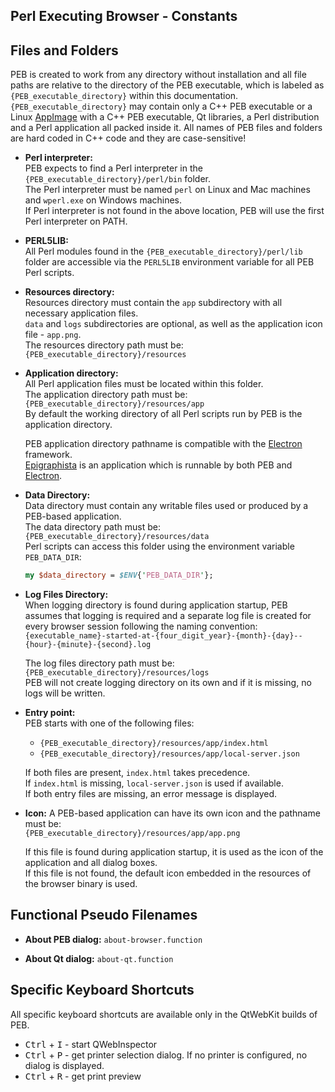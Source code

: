 Perl Executing Browser - Constants
--------------------------------------------------------------------------------

## Files and Folders

PEB is created to work from any directory without installation and all file paths are relative to the directory of the PEB executable, which is labeled as ``{PEB_executable_directory}`` within this documentation. ``{PEB_executable_directory}`` may contain only a C++ PEB executable or a Linux [AppImage](https://appimage.org/) with a C++ PEB executable, Qt libraries, a Perl distribution and a Perl application all packed inside it. All names of PEB files and folders are hard coded in C++ code and they are case-sensitive!  

* **Perl interpreter:**  
  PEB expects to find a Perl interpreter in the ``{PEB_executable_directory}/perl/bin`` folder.  
  The Perl interpreter must be named ``perl`` on Linux and Mac machines and ``wperl.exe`` on Windows machines.  
  If Perl interpreter is not found in the above location, PEB will use the first Perl interpreter on PATH.  

* **PERL5LIB:**  
  All Perl modules found in the ``{PEB_executable_directory}/perl/lib`` folder are accessible via the ``PERL5LIB`` environment variable for all PEB Perl scripts.  

* **Resources directory:**  
  Resources directory must contain the ``app`` subdirectory with all necessary application files.  
  ``data`` and ``logs`` subdirectories are optional, as well as the application icon file - ``app.png``.  
  The resources directory path must be: ``{PEB_executable_directory}/resources``  

* **Application directory:**  
  All Perl application files must be located within this folder.  
  The application directory path must be: ``{PEB_executable_directory}/resources/app``  
  By default the working directory of all Perl scripts run by PEB is the application directory.  

  PEB application directory pathname is compatible with the [Electron](http://electron.atom.io/) framework.  
  [Epigraphista](https://github.com/ddmitov/epigraphista) is an application which is runnable by both PEB and [Electron](http://electron.atom.io/).  

* **Data Directory:**  
  Data directory must contain any writable files used or produced by a PEB-based application.  
  The data directory path must be: ``{PEB_executable_directory}/resources/data``  
  Perl scripts can access this folder using the environment variable ``PEB_DATA_DIR``:

  ```perl
  my $data_directory = $ENV{'PEB_DATA_DIR'};
  ```
<a name="log-files-directory"></a>
* **Log Files Directory:**  
  When logging directory is found during application startup, PEB assumes that logging is required and a separate log file is created for every browser session following the naming convention:  
  ``{executable_name}-started-at-{four_digit_year}-{month}-{day}--{hour}-{minute}-{second}.log``  

  The log files directory path must be: ``{PEB_executable_directory}/resources/logs``  
  PEB will not create logging directory on its own and if it is missing, no logs will be written.

* **Entry point:**  
  PEB starts with one of the following files:  
  * ``{PEB_executable_directory}/resources/app/index.html``  
  * ``{PEB_executable_directory}/resources/app/local-server.json``  

  If both files are present, ``index.html`` takes precedence.  
  If ``index.html`` is missing, ``local-server.json`` is used if available.  
  If both entry files are missing, an error message is displayed.  

<a name="icon"></a>
* **Icon:**
  A PEB-based application can have its own icon and the pathname must be:  
  ``{PEB_executable_directory}/resources/app/app.png``  

  If this file is found during application startup, it is used as the icon of the application and all dialog boxes.  
  If this file is not found, the default icon embedded in the resources of the browser binary is used.

## Functional Pseudo Filenames
* **About PEB dialog:** ``about-browser.function``

* **About Qt dialog:** ``about-qt.function``

## Specific Keyboard Shortcuts
All specific keyboard shortcuts are available only in the QtWebKit builds of PEB.
* <kbd>Ctrl</kbd> + <kbd>I</kbd> - start QWebInspector
* <kbd>Ctrl</kbd> + <kbd>P</kbd> - get printer selection dialog. If no printer is configured, no dialog is displayed.
* <kbd>Ctrl</kbd> + <kbd>R</kbd> - get print preview
